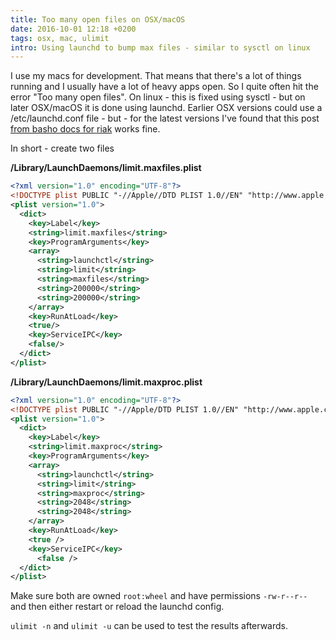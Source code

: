 ```yaml
---
title: Too many open files on OSX/macOS
date: 2016-10-01 12:18 +0200
tags: osx, mac, ulimit
intro: Using launchd to bump max files - similar to sysctl on linux
---
```


I use my macs for development. That means that there's a lot of things running and I usually have a lot of heavy apps open. So I quite often hit the error "Too many open files". On linux - this is fixed using sysctl - but on later OSX/macOS it is done using launchd. Earlier OSX versions could use a /etc/launchd.conf file - but - for the latest versions I've found that this post [from basho docs for riak](https://docs.basho.com/riak/kv/2.1.4/using/performance/open-files-limit/#mac-os-x) works fine.

In short - create two files

**/Library/LaunchDaemons/limit.maxfiles.plist**

```xml
<?xml version="1.0" encoding="UTF-8"?>
<!DOCTYPE plist PUBLIC "-//Apple//DTD PLIST 1.0//EN" "http://www.apple.com/DTDs/PropertyList-1.0.dtd">
<plist version="1.0">
  <dict>
    <key>Label</key>
    <string>limit.maxfiles</string>
    <key>ProgramArguments</key>
    <array>
      <string>launchctl</string>
      <string>limit</string>
      <string>maxfiles</string>
      <string>200000</string>
      <string>200000</string>
    </array>
    <key>RunAtLoad</key>
    <true/>
    <key>ServiceIPC</key>
    <false/>
  </dict>
</plist>
```

**/Library/LaunchDaemons/limit.maxproc.plist**

```xml
<?xml version="1.0" encoding="UTF-8"?>
<!DOCTYPE plist PUBLIC "-//Apple/DTD PLIST 1.0//EN" "http://www.apple.com/DTDs/PropertyList-1.0.dtd">
<plist version="1.0">
  <dict>
    <key>Label</key>
    <string>limit.maxproc</string>
    <key>ProgramArguments</key>
    <array>
      <string>launchctl</string>
      <string>limit</string>
      <string>maxproc</string>
      <string>2048</string>
      <string>2048</string>
    </array>
    <key>RunAtLoad</key>
    <true />
    <key>ServiceIPC</key>
      <false />
  </dict>
</plist>
```

Make sure both are owned `root:wheel` and have permissions `-rw-r--r--` and then either restart or reload the launchd config.

`ulimit -n` and `ulimit -u` can be used to test the results afterwards.
